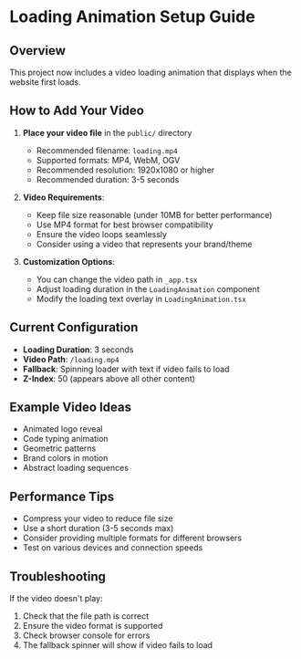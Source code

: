 # Loading Animation Setup Guide

## Overview
This project now includes a video loading animation that displays when the website first loads.

## How to Add Your Video

1. **Place your video file** in the `public/` directory
   - Recommended filename: `loading.mp4`
   - Supported formats: MP4, WebM, OGV
   - Recommended resolution: 1920x1080 or higher
   - Recommended duration: 3-5 seconds

2. **Video Requirements**:
   - Keep file size reasonable (under 10MB for better performance)
   - Use MP4 format for best browser compatibility
   - Ensure the video loops seamlessly
   - Consider using a video that represents your brand/theme

3. **Customization Options**:
   - You can change the video path in `_app.tsx`
   - Adjust loading duration in the `LoadingAnimation` component
   - Modify the loading text overlay in `LoadingAnimation.tsx`

## Current Configuration

- **Loading Duration**: 3 seconds
- **Video Path**: `/loading.mp4`
- **Fallback**: Spinning loader with text if video fails to load
- **Z-Index**: 50 (appears above all other content)

## Example Video Ideas

- Animated logo reveal
- Code typing animation
- Geometric patterns
- Brand colors in motion
- Abstract loading sequences

## Performance Tips

- Compress your video to reduce file size
- Use a short duration (3-5 seconds max)
- Consider providing multiple formats for different browsers
- Test on various devices and connection speeds

## Troubleshooting

If the video doesn't play:
1. Check that the file path is correct
2. Ensure the video format is supported
3. Check browser console for errors
4. The fallback spinner will show if video fails to load
